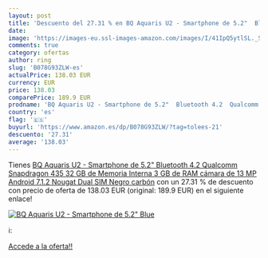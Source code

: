 ```yaml
---
layout: post
title: 'Descuento del 27.31 % en BQ Aquaris U2 - Smartphone de 5.2"  Blue'
date: 
image: 'https://images-eu.ssl-images-amazon.com/images/I/41IpQ5ytlSL._SL200_.jpg'
comments: true
category: ofertas
author: ring
slug: 'B078G93ZLW-es'
actualPrice: 138.03 EUR
currency: EUR
price: 138.03
comparePrice: 189.9 EUR
prodname: 'BQ Aquaris U2 - Smartphone de 5.2"  Bluetooth 4.2  Qualcomm Snapdragon 435  32 GB de Memoria Interna  3 GB de RAM  cámara de 13 MP  Android 7.1.2 Nougat  Dual SIM  Negro carbón'
country: 'es'
flag: '🇪🇸'
buyurl: 'https://www.amazon.es/dp/B078G93ZLW/?tag=tolees-21'
descuento: '27.31'
average: '138.03'
---
```


Tienes [BQ Aquaris U2 - Smartphone de 5.2"  Bluetooth 4.2  Qualcomm Snapdragon 435  32 GB de Memoria Interna  3 GB de RAM  cámara de 13 MP  Android 7.1.2 Nougat  Dual SIM  Negro carbón](https://www.amazon.es/dp/B078G93ZLW/?tag=tolees-21) con un 27.31 % de descuento con precio de oferta de 138.03 EUR (original: 189.9 EUR) en el siguiente enlace!

[![BQ Aquaris U2 - Smartphone de 5.2"  Blue](https://images-eu.ssl-images-amazon.com/images/I/41IpQ5ytlSL._SL200_.jpg)](https://www.amazon.es/dp/B078G93ZLW/?tag=tolees-21)

ℹ️:


[Accede a la oferta!!](https://www.amazon.es/dp/B078G93ZLW/?tag=tolees-21)

